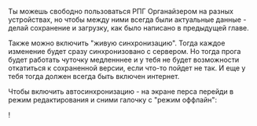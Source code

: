 Ты можешь свободно пользоваться РПГ Органайзером на разных устройствах, но чтобы между ними всегда были актуальные данные - делай сохранение и загрузку, как  было написано в предыдущей главе.

Также можно включить "живую синхронизацию". Тогда каждое изменение будет сразу синхронизовано с сервером. Но тогда прога будет работать чуточку медленннее и у тебя не будет возможности откатиться к сохраненной версии, если что-то пойдет не так. И еще у тебя тогда должен всегда быть включен интернет.

Чтобы включить автосинхронизацию - на экране перса перейди в режим редактирования и сними галочку с "режим оффлайн":

!